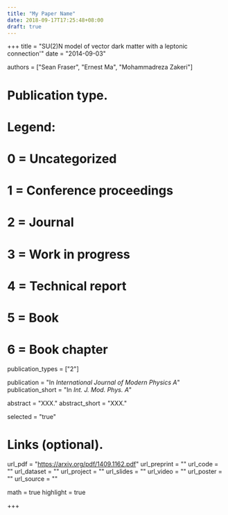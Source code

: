 ```yaml
---
title: "My Paper Name"
date: 2018-09-17T17:25:48+08:00
draft: true
---
```

+++
title = "SU(2)N  model of vector dark matter with a leptonic connection'"
date = "2014-09-03"

authors = ["Sean Fraser", "Ernest Ma", "Mohammadreza Zakeri"]

# Publication type.
# Legend:
# 0 = Uncategorized
# 1 = Conference proceedings
# 2 = Journal
# 3 = Work in progress
# 4 = Technical report
# 5 = Book
# 6 = Book chapter
publication_types = ["2"]

publication = "In *International Journal of Modern Physics A*"
publication_short = "In *Int. J. Mod. Phys. A*"

abstract = "XXX."
abstract_short = "XXX."

selected = "true"

# Links (optional).
url_pdf = "https://arxiv.org/pdf/1409.1162.pdf"
url_preprint = ""
url_code = ""
url_dataset = ""
url_project = ""
url_slides = ""
url_video = ""
url_poster = ""
url_source = ""

math = true
highlight = true

+++
